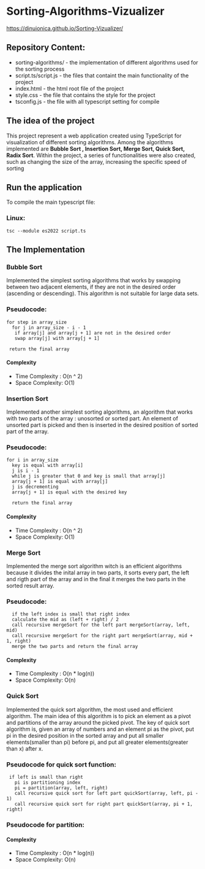 # Sorting-Algorithms-Vizualizer

https://dinuionica.github.io/Sorting-Vizualizer/
##  Repository Content:

 - sorting-algorithms/    - the implementation of different algorithms used for the sorting process
 - script.ts/script.js    - the files that containt the main functionality of the project
 - index.html             - the html root file of the project
 - style.css              - the file that contains the style for the project
 - tsconfig.js            - the file with all typescript setting for compile

## The idea of the project

This project represent a web application created using TypeScript for visualization of different sorting algorithms. 
Among the algorithms implemented are **Bubble Sort , Insertion Sort, Merge Sort, Quick Sort, Radix Sort**. Within the project,
a series of functionalities were also created, such as changing the size of the array, increasing the specific speed of sorting
 
## Run the application

To compile the main typescript file:

### Linux: 
```
tsc --module es2022 script.ts
```
## The Implementation

### Bubble Sort
Implemented the simplest sorting algorithms that works by swapping between two adjacent elements, if they are not in the desired order (ascending or descending). This algorithm is not suitable for large data sets.
### Pseudocode: 
```
for step in array_size
  for j in array_size - i - 1
   if array[j] and array[j + 1] are not in the desired order
   swap array[j] with array[j + 1]
  
 return the final array
```
#### Complexity
* Time Complexity : O(n ^ 2)
* Space Complexity: O(1)

### Insertion Sort
Implemented another simplest sorting algorithms, an algorithm that works with two parts of the array : unosorted or sorted part. An element of
unsorted part is picked and then is inserted in the desired position of sorted part of the array.

### Pseudocode: 
```
for i in array_size
  key is equal with array[i]
  j is i - 1
  while j is greater that 0 and key is small that array[j]
  array[j + 1] is equal with array[j]
  j is decrementing
  array[j + 1] is equal with the desired key
  
  return the final array
```

#### Complexity
* Time Complexity : O(n ^ 2)
* Space Complexity: O(1)

### Merge Sort
Implemented the merge sort algorithm witch is an efficient algorithms because it divides the inital array in two parts, it sorts every part,
the left and rigth part of the array and in the final it merges the two parts in the sorted result array.

### Pseudocode: 
```
  if the left index is small that right index
  calculate the mid as (left + right) / 2
  call recursive mergeSort for the left part mergeSort(array, left, mid)
  call recursive mergeSort for the right part mergeSort(array, mid + 1, right)
  merge the two parts and return the final array
```

#### Complexity
* Time Complexity : O(n * log(n))
* Space Complexity: O(n)


### Quick Sort
Implemented the quick sort algorithm, the most used and efficient algorithm. The main idea of this algorithm is to pick an element as a pivot and partitions of the array around the picked pivot. The key of quick sort algorithm is, given an array of numbers and an element pi as the pivot, put pi in the desired position in the sorted array and put all smaller elements(smaller than pi) before pi, and put all greater elements(greater than x) after x.

### Pseudocode for quick sort function: 
```
 if left is small than right
   pi is partitioning index
   pi = partition(array, left, right)
   call recursive quick sort for left part quickSort(array, left, pi - 1)
   call recursive quick sort for right part quickSort(array, pi + 1, right)
```
### Pseudocode for partition: 

#### Complexity
* Time Complexity : O(n * log(n))
* Space Complexity: O(n)


